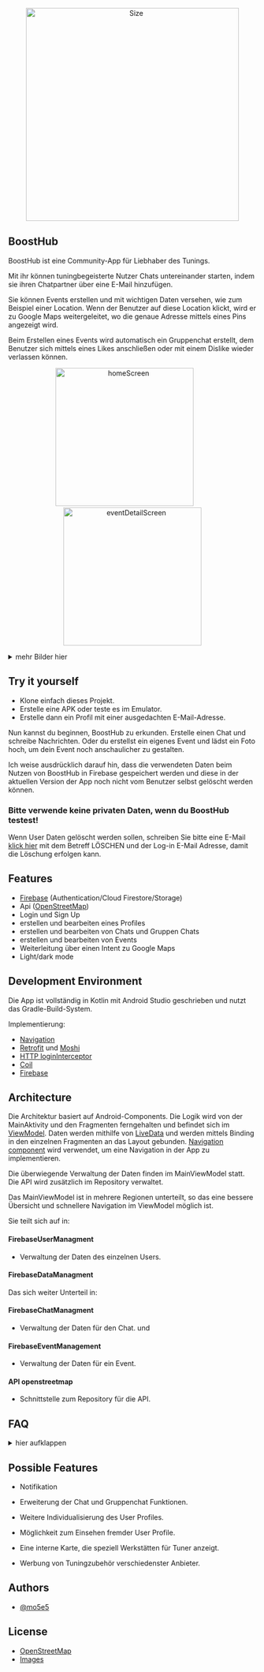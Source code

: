 <p align="center">
  <img src="images/BoostHub.png" alt="Size "width="432">
</p>

## BoostHub

BoostHub ist eine Community-App für Liebhaber des Tunings.

Mit ihr können tuningbegeisterte Nutzer Chats untereinander starten, indem sie ihren Chatpartner über eine E-Mail hinzufügen.

Sie können Events erstellen und mit wichtigen Daten versehen, wie zum Beispiel einer Location. Wenn der Benutzer auf diese Location klickt, wird er zu Google Maps weitergeleitet, wo die genaue Adresse mittels eines Pins angezeigt wird.

Beim Erstellen eines Events wird automatisch ein Gruppenchat erstellt, dem Benutzer sich mittels eines Likes anschließen oder mit einem Dislike wieder verlassen können.

<p align="center">
	<img width="280" alt="homeScreen" src="images/home_screen.png"> &nbsp; &nbsp; &nbsp; &nbsp; <img width="280" alt="eventDetailScreen" src="images/event_detail_screen.png">
<p>
<details>
  <summary>mehr Bilder hier</summary>
	<p align="center">
		<img width="280" alt="homeScreen" src="images/login_screen.png"> &nbsp; &nbsp; &nbsp; &nbsp; <img width="280" alt="eventDetailScreen" src="images/signup_screen.png">
		<p>
	<p align="center">
		<img width="280" alt="eventDetailScreen" src="images/group_chat_screen.png"> &nbsp; &nbsp; &nbsp; &nbsp; <img width="280" alt="homeScreen" src="images/chat_screen.png">
		<p>
	<p align="center">
		<img width="280" alt="eventDetailScreen" src="images/profile_edit_screen.png"> &nbsp; &nbsp; &nbsp; &nbsp; <img width="280" alt="homeScreen" src="images/profile_screen.png">
		<p>
	<p align="center">
		<img width="280" alt="eventDetailScreen" src="images/event_detail_rework_screen.png"> &nbsp; &nbsp; &nbsp; &nbsp; <img width="280" alt="homeScreen" 		src="images/event_edit_screen.png">
		<p>
</details>

## Try it yourself

- Klone einfach dieses Projekt.
- Erstelle eine APK oder teste es im Emulator.
- Erstelle dann ein Profil mit einer ausgedachten E-Mail-Adresse.

Nun kannst du beginnen, BoostHub zu erkunden. Erstelle einen Chat und schreibe Nachrichten. Oder du erstellst ein eigenes Event und lädst ein Foto hoch, um dein Event noch anschaulicher zu gestalten.

Ich weise ausdrücklich darauf hin, dass die verwendeten Daten beim Nutzen von BoostHub in Firebase gespeichert werden und diese in der aktuellen Version der App noch nicht vom Benutzer selbst gelöscht werden können.

### Bitte verwende keine privaten Daten, wenn du BoostHub testest!

Wenn User Daten gelöscht werden sollen, schreiben Sie bitte eine E-Mail <a href="mailto:malteoppermann@gmx.net">klick hier</a> mit dem Betreff LÖSCHEN und der Log-in E-Mail Adresse, damit die Löschung erfolgen kann.

## Features

- [Firebase](https://firebase.google.com) (Authentication/Cloud Firestore/Storage)
- Api ([OpenStreetMap](https://www.openstreetmap.org/#map=6/51.330/10.453))
- Login und Sign Up
- erstellen und bearbeiten eines Profiles 
- erstellen und bearbeiten von Chats und Gruppen Chats 
- erstellen und bearbeiten von Events
- Weiterleitung über einen Intent zu Google Maps
- Light/dark mode
## Development Environment

Die App ist vollständig in Kotlin mit Android Studio geschrieben und nutzt das Gradle-Build-System.

Implementierung:

- [Navigation](https://developer.android.com/guide/navigation)
- [Retrofit](https://square.github.io/retrofit/) und [Moshi](https://github.com/square/moshi)
- [HTTP loginInterceptor](https://github.com/square/okhttp/tree/master/okhttp-logging-interceptor)
- [Coil](https://github.com/coil-kt/coil#jetpack-compose)
- [Firebase](https://firebase.google.com)
## Architecture

Die Architektur basiert auf Android-Components. Die Logik wird von der MainAktivity und den Fragmenten ferngehalten und befindet sich im [ViewModel](https://developer.android.com/topic/libraries/architecture/viewmodel). Daten werden mithilfe von [LiveData](https://developer.android.com/topic/libraries/architecture/livedata) und werden mittels Binding in den einzelnen Fragmenten an das Layout gebunden. [Navigation component](https://developer.android.com/guide/navigation) wird verwendet, um eine Navigation in der App zu implementieren.

Die überwiegende Verwaltung der Daten finden im MainViewModel statt. Die API wird zusätzlich im Repository verwaltet. 

Das MainViewModel ist in mehrere Regionen unterteilt, so das eine bessere Übersicht und schnellere Navigation im ViewModel möglich ist.

Sie teilt sich auf in:

 #### FirebaseUserManagment

 - Verwaltung der Daten des einzelnen Users.

 #### FirebaseDataManagment

 Das sich weiter Unterteil in:

 #### FirebaseChatManagment

 - Verwaltung der Daten für den Chat.
 und 
 #### FirebaseEventManagement

 - Verwaltung der Daten für ein Event.

 #### API openstreetmap

 - Schnittstelle zum Repository für die API.

## FAQ 
<details>
  <summary>hier aufklappen</summary>

#### Gab es während der Entwicklung besondere Herausforderungen oder Schwierigkeiten, die du überwinden musstest, insbesondere im Zusammenhang mit der Integration von Funktionen für Events, Treffen und Chats?

Einige Schwierigkeiten lagen im Chat, dieser ist auch in der aktuellen Version noch nicht 100 % fertig. (Man ist nie fertig) Der Gruppenchat ist mit Abstand das schwierigste gewesen, da dieser in mehreren Bereichen der Datenstruktur ansetzt.

#### Gibt es Möglichkeiten für die Nutzer, Bilder oder Videos ihrer getunten Autos hochzuladen oder zu teilen?

Aktuell gibt es noch keine Möglichkeit für User, Bilder oder Videos hochzuladen oder zu teilen. Momentan kann man nur Bilder für das Profilbild oder ein Event hochgeladen werden.

#### Wie siehst du die Weiterentwicklung der Sicherheits- und Datenschutzfunktionen deiner App, insbesondere im Hinblick auf den Schutz sensibler Informationen der Nutzer während der Kommunikation und des Austauschs von Inhalten?

Die aktuelle Version von BoostHub hat noch keine Sicherheits- und Datenschutzfunktionen. Diese müssen bei einer Vollversion mit implementiert werden.

#### Siehst du Potenzial für weitere Verbesserungen und Erweiterungen, oder betrachtest du das Projekt nach dem Abschluss als abgeschlossen?

BoostHub bietet noch sehr viel Raum für weitere Features und Verbesserungen der bestehenden. Ich denke, dass ein Projekt nie wirklich abgeschlossen ist. Wenn ein Projekt abgeschlossen ist, wird es nicht mehr genutzt. Ein gutes Projekt muss stets und ständig weiter entwickelt werden.

#### Angesichts dessen, dass deine App derzeit Teil eines Abschlussprojekts ist, wie stehst du zur Idee, die Entwicklung nach Abschluss des Projekts fortzusetzen und die App möglicherweise zu veröffentlichen?

Die Idee ist super, jedoch benötigt dies Zeit und Ressourcen.
Eine Weiterentwicklung macht für mich nur Sinn, wenn die Nachfrage besteht und die Kosten und Ressourcen, die benötigt werden, auch wieder erwirtschaftet werden können. 
</details>

## Possible Features

- Notifikation

- Erweiterung der Chat und Gruppenchat Funktionen.

- Weitere Individualisierung des User Profiles.

- Möglichkeit zum Einsehen fremder User Profile.

- Eine interne Karte, die speziell Werkstätten für Tuner anzeigt.

- Werbung von Tuningzubehör verschiedenster Anbieter.
## Authors

- [@mo5e5](https://github.com/mo5e5)


## License

- [OpenStreetMap](https://www.openstreetmap.org/copyright)
- [Images](https://www.pexels.com/de-de/lizenz/)
